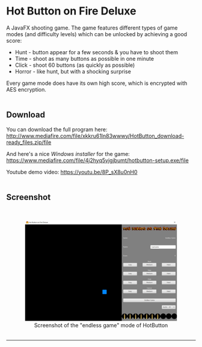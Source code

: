 # Hot Button on Fire Deluxe
A JavaFX shooting game. The game features different types of game modes (and difficulty levels) which can be unlocked by achieving a good score:
 * Hunt - button appear for a few seconds & you have to shoot them
 * Time - shoot as many buttons as possible in one minute
 * Click - shoot 60 buttons (as quickly as possible)
 * Horror - like hunt, but with a shocking surprise

Every game mode does have its own high score, which is encrypted with AES encryption.
<br><br>

## Download

You can download the full program here: http://www.mediafire.com/file/xkkru61ln83wwwy/HotButton_download-ready_files.zip/file

And here's a nice *Windows installer* for the game: https://www.mediafire.com/file/4j2hyq5vjgjbumt/hotbutton-setup.exe/file

Youtube demo video: https://youtu.be/8P_sX8u0nH0
<br><br>

## Screenshot

<br>
<p align="center">
<img src="https://raw.githubusercontent.com/gh28942/hotbutton/master/screenshot/hotbutton_screenshot.jpg" width="80%">
<br>Screenshot of the "endless game" mode of HotButton</br>
<br>
</p>
<hr>
